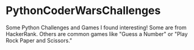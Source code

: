# PythonCoderWarsChallenges
Some Python Challenges and Games I found interesting!
Some are from HackerRank. Others are common games like "Guess a Number" or "Play Rock Paper and Scissors."
